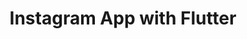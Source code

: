 <h1 align="center">
  Instagram App with Flutter
  <br>
  <img src:"https://user-images.githubusercontent.com/92257857/190853227-5ca83893-8c1d-4a15-aa1b-da62de66e744.png">
<!--   ![Screenshot_1663412165]() -->

</h1>
